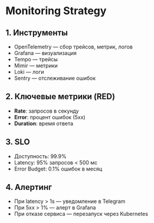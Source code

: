 # Monitoring Strategy

## 1. Инструменты
- OpenTelemetry — сбор трейсов, метрик, логов
- Grafana — визуализация
- Tempo — трейсы
- Mimir — метрики
- Loki — логи
- Sentry — отслеживание ошибок

## 2. Ключевые метрики (RED)
- **Rate**: запросов в секунду
- **Error**: процент ошибок (5xx)
- **Duration**: время ответа

## 3. SLO
- Доступность: 99.9%
- Latency: 95% запросов < 500 мс
- Error Budget: 0.1% ошибок в месяц

## 4. Алертинг
- При latency > 1s — уведомление в Telegram
- При 5xx > 1% — алерт в Grafana
- При отказе сервиса — перезапуск через Kubernetes